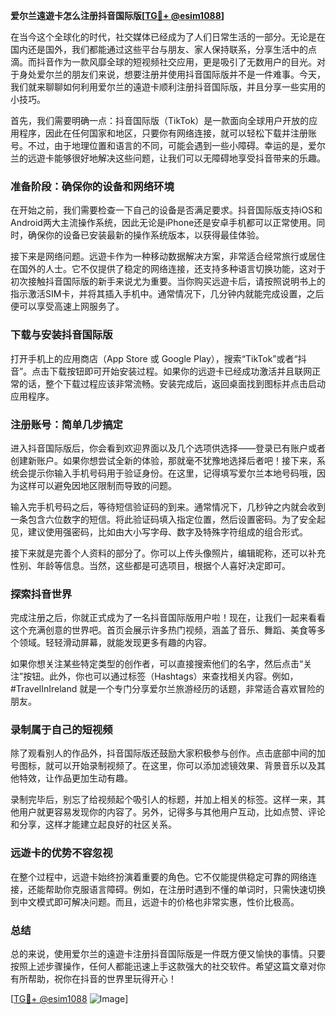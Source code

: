 **爱尔兰遠遊卡怎么注册抖音国际版[[TG💪+ @esim1088](https://t.me/s/esim1088)]**

在当今这个全球化的时代，社交媒体已经成为了人们日常生活的一部分。无论是在国内还是国外，我们都能通过这些平台与朋友、家人保持联系，分享生活中的点滴。而抖音作为一款风靡全球的短视频社交应用，更是吸引了无数用户的目光。对于身处爱尔兰的朋友们来说，想要注册并使用抖音国际版并不是一件难事。今天，我们就来聊聊如何利用爱尔兰的遠遊卡顺利注册抖音国际版，并且分享一些实用的小技巧。

首先，我们需要明确一点：抖音国际版（TikTok）是一款面向全球用户开放的应用程序，因此在任何国家和地区，只要你有网络连接，就可以轻松下载并注册账号。不过，由于地理位置和语言的不同，可能会遇到一些小障碍。幸运的是，爱尔兰的远遊卡能够很好地解决这些问题，让我们可以无障碍地享受抖音带来的乐趣。

### **准备阶段：确保你的设备和网络环境**

在开始之前，我们需要检查一下自己的设备是否满足要求。抖音国际版支持iOS和Android两大主流操作系统，因此无论是iPhone还是安卓手机都可以正常使用。同时，确保你的设备已安装最新的操作系统版本，以获得最佳体验。

接下来是网络问题。远遊卡作为一种移动数据解决方案，非常适合经常旅行或居住在国外的人士。它不仅提供了稳定的网络连接，还支持多种语言切换功能，这对于初次接触抖音国际版的新手来说尤为重要。当你购买远遊卡后，请按照说明书上的指示激活SIM卡，并将其插入手机中。通常情况下，几分钟内就能完成设置，之后便可以享受高速上网服务了。

### **下载与安装抖音国际版**

打开手机上的应用商店（App Store 或 Google Play），搜索“TikTok”或者“抖音”。点击下载按钮即可开始安装过程。如果你的远遊卡已经成功激活并且联网正常的话，整个下载过程应该非常流畅。安装完成后，返回桌面找到图标并点击启动应用程序。

### **注册账号：简单几步搞定**

进入抖音国际版后，你会看到欢迎界面以及几个选项供选择——登录已有账户或者创建新账户。如果你想尝试全新的体验，那就毫不犹豫地选择后者吧！接下来，系统会提示你输入手机号码用于验证身份。在这里，记得填写爱尔兰本地号码哦，因为这样可以避免因地区限制而导致的问题。

输入完手机号码之后，等待短信验证码的到来。通常情况下，几秒钟之内就会收到一条包含六位数字的短信。将此验证码填入指定位置，然后设置密码。为了安全起见，建议使用强密码，比如由大小写字母、数字及特殊字符组成的组合形式。

接下来就是完善个人资料的部分了。你可以上传头像照片，编辑昵称，还可以补充性别、年龄等信息。当然，这些都是可选项目，根据个人喜好决定即可。

### **探索抖音世界**

完成注册之后，你就正式成为了一名抖音国际版用户啦！现在，让我们一起来看看这个充满创意的世界吧。首页会展示许多热门视频，涵盖了音乐、舞蹈、美食等多个领域。轻轻滑动屏幕，就能发现更多有趣的内容。

如果你想关注某些特定类型的创作者，可以直接搜索他们的名字，然后点击“关注”按钮。此外，你也可以通过标签（Hashtags）来查找相关内容。例如，#TravelInIreland 就是一个专门分享爱尔兰旅游经历的话题，非常适合喜欢冒险的朋友。

### **录制属于自己的短视频**

除了观看别人的作品外，抖音国际版还鼓励大家积极参与创作。点击底部中间的加号图标，就可以开始录制视频了。在这里，你可以添加滤镜效果、背景音乐以及其他特效，让作品更加生动有趣。

录制完毕后，别忘了给视频起个吸引人的标题，并加上相关的标签。这样一来，其他用户就更容易发现你的内容了。另外，记得多与其他用户互动，比如点赞、评论和分享，这样才能建立起良好的社区关系。

### **远遊卡的优势不容忽视**

在整个过程中，远遊卡始终扮演着重要的角色。它不仅能提供稳定可靠的网络连接，还能帮助你克服语言障碍。例如，在注册时遇到不懂的单词时，只需快速切换到中文模式即可解决问题。而且，远遊卡的价格也非常实惠，性价比极高。

### **总结**

总的来说，使用爱尔兰的遠遊卡注册抖音国际版是一件既方便又愉快的事情。只要按照上述步骤操作，任何人都能迅速上手这款强大的社交软件。希望这篇文章对你有所帮助，祝你在抖音的世界里玩得开心！

[[TG💪+ @esim1088](https://t.me/s/esim1088) ![Image](https://i.postimg.cc/4NQfJmqS/Snipaste-2025-05-13-00-14-12.png)]